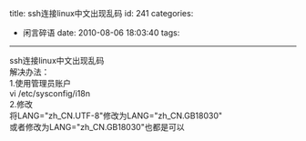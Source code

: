 title: ssh连接linux中文出现乱码
id: 241
categories:
  - 闲言碎语
date: 2010-08-06 18:03:40
tags:
---

ssh连接linux中文出现乱码
</br>解决办法：
</br>1.使用管理员账户
</br>vi /etc/sysconfig/i18n
</br>2.修改
</br>将LANG=&quot;zh_CN.UTF-8&quot;修改为LANG=&quot;zh_CN.GB18030&quot;
</br>或者修改为LANG=&quot;zh_CN.GB18030&quot;也都是可以